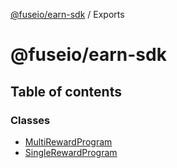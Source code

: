 [@fuseio/earn-sdk](README.md) / Exports

# @fuseio/earn-sdk

## Table of contents

### Classes

- [MultiRewardProgram](classes/MultiRewardProgram.md)
- [SingleRewardProgram](classes/SingleRewardProgram.md)
